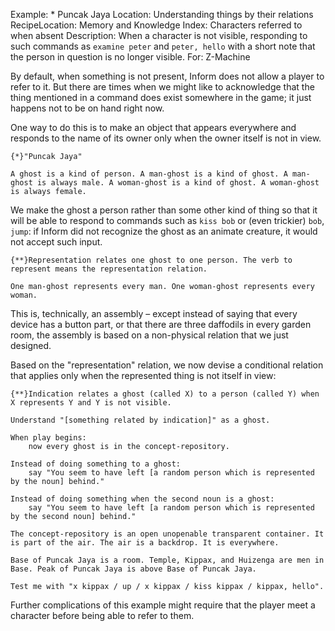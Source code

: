Example: * Puncak Jaya
Location: Understanding things by their relations
RecipeLocation: Memory and Knowledge
Index: Characters referred to when absent
Description: When a character is not visible, responding to such commands as ``examine peter`` and ``peter, hello`` with a short note that the person in question is no longer visible.
For: Z-Machine

  
By default, when something is not present, Inform does not allow a player to refer to it. But there are times when we might like to acknowledge that the thing mentioned in a command does exist somewhere in the game; it just happens not to be on hand right now.

  
One way to do this is to make an object that appears everywhere and responds to the name of its owner only when the owner itself is not in view.

  

``` inform7
{*}"Puncak Jaya"

A ghost is a kind of person. A man-ghost is a kind of ghost. A man-ghost is always male. A woman-ghost is a kind of ghost. A woman-ghost is always female.
```

  
We make the ghost a person rather than some other kind of thing so that it will be able to respond to commands such as ``kiss bob`` or (even trickier) ``bob``, ``jump``: if Inform did not recognize the ghost as an animate creature, it would not accept such input.

  

``` inform7
{**}Representation relates one ghost to one person. The verb to represent means the representation relation.

One man-ghost represents every man. One woman-ghost represents every woman.
```

  
This is, technically, an assembly – except instead of saying that every device has a button part, or that there are three daffodils in every garden room, the assembly is based on a non-physical relation that we just designed.

  
Based on the "representation" relation, we now devise a conditional relation that applies only when the represented thing is not itself in view:

  

``` inform7
{**}Indication relates a ghost (called X) to a person (called Y) when X represents Y and Y is not visible.

Understand "[something related by indication]" as a ghost.

When play begins:
	now every ghost is in the concept-repository.

Instead of doing something to a ghost:
	say "You seem to have left [a random person which is represented by the noun] behind."

Instead of doing something when the second noun is a ghost:
	say "You seem to have left [a random person which is represented by the second noun] behind."

The concept-repository is an open unopenable transparent container. It is part of the air. The air is a backdrop. It is everywhere.

Base of Puncak Jaya is a room. Temple, Kippax, and Huizenga are men in Base. Peak of Puncak Jaya is above Base of Puncak Jaya.

Test me with "x kippax / up / x kippax / kiss kippax / kippax, hello".
```

  
Further complications of this example might require that the player meet a character before being able to refer to them.

